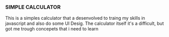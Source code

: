 ### SIMPLE CALCULATOR 
<div>
 <p>This is a simples calculator that a desenvolved to traing my skills in javascript and also do some UI Desig. The calculator itself it's a difficult, but got me trough concepets that i need to learn</p>
</div>
